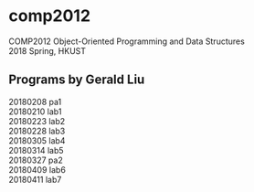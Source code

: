 # comp2012

COMP2012	Object-Oriented Programming and Data Structures  
2018 Spring, HKUST

## Programs by Gerald Liu

20180208	pa1  
20180210	lab1  
20180223	lab2  
20180228	lab3  
20180305	lab4  
20180314  lab5  
20180327  pa2  
20180409  lab6  
20180411  lab7
